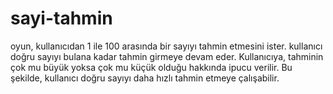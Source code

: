 # sayi-tahmin
oyun, kullanıcıdan 1 ile 100 arasında bir sayıyı tahmin etmesini ister. kullanıcı doğru sayıyı bulana kadar tahmin girmeye devam eder. 
Kullanıcıya, tahminin çok mu büyük yoksa çok mu küçük olduğu hakkında ipucu verilir. 
Bu şekilde, kullanıcı doğru sayıyı daha hızlı tahmin etmeye çalışabilir.
